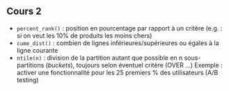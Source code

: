 ## Cours 2

- `percent_rank()` : position en pourcentage par rapport à un critère (e.g. : si on veut les 10% de produits les moins chers)
- `cume_dist()` : combien de lignes inférieures/supérieures ou égales à la ligne courante
- `ntile(n)` : division de la partition autant que possible en n sous-partitions (*buckets*), toujours selon éventuel critère (OVER ...)
Exemple : activer une fonctionnalité pour les 25 premiers % des utilisateurs (A/B testing)